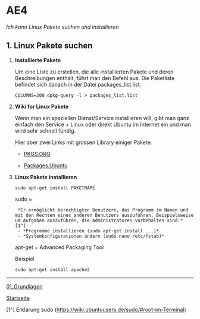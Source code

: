 # AE4
*Ich kann Linux Pakete suchen und installieren*

## 1. Linux Pakete suchen

1. **Installierte Pakete**

    Um eine Liste zu erstellen, die alle installierten Pakete und deren Beschreibungen enthält, führt man den Befehl aus. Die Paketliste befindet sich danach in der Datei packages_list.list.

    `COLUMNS=200 dpkg-query -l > packages_list.list`

2. **Wiki for Linux Pakete**

    Wenn man ein speziellen Dienst/Service installieren will, gibt man ganz einfach den Service + Linux oder direkt Ubuntu im Internet ein und man wird sehr schnell fündig.

    Hier aber zwei Links mit grossen Library einiger Pakete.

   - [PKGS.ORG](https://pkgs.org/)

   - [Packages.Ubuntu](https://packages.ubuntu.com/)

3. **Linux Pakete installieren**
   
    `sudo apt-get install PAKETNAME`

    sudo    = 

        *Er ermöglicht berechtigten Benutzern, das Programm im Namen und mit den Rechten eines anderen Benutzers auszuführen. Beispielsweise um Aufgaben auszuführen, die Administratoren vorbehalten sind:* [1^]
        - *Programme installieren (sudo apt-get install ...)* 
        - *Systemkonfigurationen ändern (sudo nano /etc/fstab)*

    apt-get = Advanced Packaging Tool


    Beispiel

    `sudo apt-get install apache2`
___

[01_Grundlagen](../01_Grundlage)

[Startseite](https://github.com/ask-yo-girl-about-me/Project-Future)

[1^] Erklärung sudo (https://wiki.ubuntuusers.de/sudo/#root-im-Terminal)
